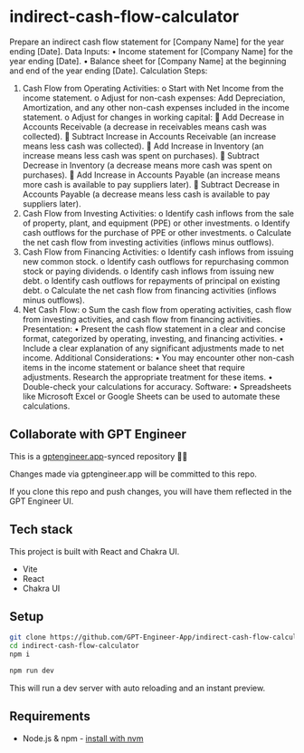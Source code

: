 # indirect-cash-flow-calculator

Prepare an indirect cash flow statement for [Company Name] for the year ending [Date].
Data Inputs:
•	Income statement for [Company Name] for the year ending [Date].
•	Balance sheet for [Company Name] at the beginning and end of the year ending [Date].
Calculation Steps:
1.	Cash Flow from Operating Activities: 
o	Start with Net Income from the income statement.
o	Adjust for non-cash expenses: Add Depreciation, Amortization, and any other non-cash expenses included in the income statement.
o	Adjust for changes in working capital: 
	Add Decrease in Accounts Receivable (a decrease in receivables means cash was collected).
	Subtract Increase in Accounts Receivable (an increase means less cash was collected).
	Add Increase in Inventory (an increase means less cash was spent on purchases).
	Subtract Decrease in Inventory (a decrease means more cash was spent on purchases).
	Add Increase in Accounts Payable (an increase means more cash is available to pay suppliers later).
	Subtract Decrease in Accounts Payable (a decrease means less cash is available to pay suppliers later).
2.	Cash Flow from Investing Activities: 
o	Identify cash inflows from the sale of property, plant, and equipment (PPE) or other investments.
o	Identify cash outflows for the purchase of PPE or other investments.
o	Calculate the net cash flow from investing activities (inflows minus outflows).
3.	Cash Flow from Financing Activities: 
o	Identify cash inflows from issuing new common stock.
o	Identify cash outflows for repurchasing common stock or paying dividends.
o	Identify cash inflows from issuing new debt.
o	Identify cash outflows for repayments of principal on existing debt.
o	Calculate the net cash flow from financing activities (inflows minus outflows).
4.	Net Cash Flow: 
o	Sum the cash flow from operating activities, cash flow from investing activities, and cash flow from financing activities.
Presentation:
•	Present the cash flow statement in a clear and concise format, categorized by operating, investing, and financing activities.
•	Include a clear explanation of any significant adjustments made to net income.
Additional Considerations:
•	You may encounter other non-cash items in the income statement or balance sheet that require adjustments. Research the appropriate treatment for these items.
•	Double-check your calculations for accuracy.
Software:
•	Spreadsheets like Microsoft Excel or Google Sheets can be used to automate these calculations.


## Collaborate with GPT Engineer

This is a [gptengineer.app](https://gptengineer.app)-synced repository 🌟🤖

Changes made via gptengineer.app will be committed to this repo.

If you clone this repo and push changes, you will have them reflected in the GPT Engineer UI.

## Tech stack

This project is built with React and Chakra UI.

- Vite
- React
- Chakra UI

## Setup

```sh
git clone https://github.com/GPT-Engineer-App/indirect-cash-flow-calculator.git
cd indirect-cash-flow-calculator
npm i
```

```sh
npm run dev
```

This will run a dev server with auto reloading and an instant preview.

## Requirements

- Node.js & npm - [install with nvm](https://github.com/nvm-sh/nvm#installing-and-updating)
